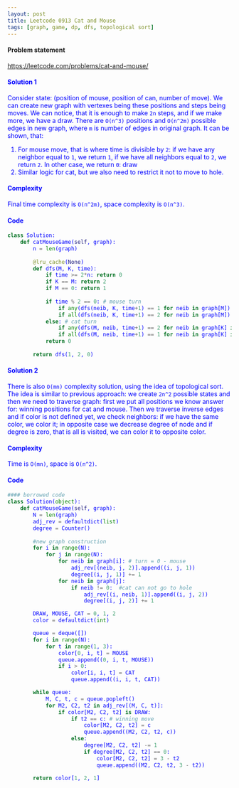 ```yaml
---
layout: post
title: Leetcode 0913 Cat and Mouse
tags: [graph, game, dp, dfs, topological sort]
---
```


#### Problem statement

<a href="https://leetcode.com/problems/cat-and-mouse/"> <font color = blue>https://leetcode.com/problems/cat-and-mouse/

#### Solution 1
Consider state: (position of mouse, position of can, number of move). We can create new graph with vertexes being these positions and steps being moves. We can notice, that it is enough to make `2n` steps, and if we make more, we have a draw. There are `O(n^3)` positions and `O(n^2m)` possible edges in new graph, where `m` is number of edges in original graph. It can be shown, that:

1. For mouse move, that is where time is divisible by `2`: if we have any neighbor equal to `1`, we return `1`, if we have all neighbors equal to `2`, we return `2`. In other case, we return `0`: draw
2. Similar logic for cat, but we also need to restrict it not to move to hole.

#### Complexity
Final time complexity is `O(n^2m)`, space complexity is `O(n^3)`.

#### Code
```python
class Solution:
    def catMouseGame(self, graph):
        n = len(graph)
        
        @lru_cache(None)
        def dfs(M, K, time):
            if time >= 2*n: return 0
            if K == M: return 2
            if M == 0: return 1
            
            if time % 2 == 0: # mouse turn
                if any(dfs(neib, K, time+1) == 1 for neib in graph[M]): return 1
                if all(dfs(neib, K, time+1) == 2 for neib in graph[M]): return 2
            else: # cat turn
                if any(dfs(M, neib, time+1) == 2 for neib in graph[K] if neib != 0): return 2
                if all(dfs(M, neib, time+1) == 1 for neib in graph[K] if neib != 0): return 1
            return 0
            
        return dfs(1, 2, 0)
```

#### Solution 2
There is also `O(mn)` complexity solution, using the idea of topological sort.  The idea is similar to previous approach: we create `2n^2` possible states and then we need to traverse graph: first we put all positions we know answer for: winning positions for cat and mouse. Then we traverse inverse edges and if color is not defined yet, we check neighbors: if we have the same color, we color it; in opposite case we decrease degree of node and if degree is zero, that is all is visited, we can color it to opposite color.

#### Complexity
Time is `O(mn)`, space is `O(n^2)`.

#### Code
```python
#### borrowed code
class Solution(object):
    def catMouseGame(self, graph):
        N = len(graph)
        adj_rev = defaultdict(list)
        degree = Counter()
        
        #new graph construction
        for i in range(N):
            for j in range(N):
                for neib in graph[i]: # turn = 0 - mouse
                    adj_rev[(neib, j, 2)].append((i, j, 1))
                    degree[(i, j, 1)] += 1
                for neib in graph[j]:
                    if neib != 0:  #cat can not go to hole
                        adj_rev[(i, neib, 1)].append((i, j, 2))
                        degree[(i, j, 2)] += 1

        DRAW, MOUSE, CAT = 0, 1, 2
        color = defaultdict(int)

        queue = deque([])
        for i in range(N):
            for t in range(1, 3):
                color[0, i, t] = MOUSE
                queue.append((0, i, t, MOUSE))
                if i > 0:
                    color[i, i, t] = CAT
                    queue.append((i, i, t, CAT))

        while queue:
            M, C, t, c = queue.popleft()
            for M2, C2, t2 in adj_rev[(M, C, t)]:
                if color[M2, C2, t2] is DRAW:
                    if t2 == c: # winning move
                        color[M2, C2, t2] = c
                        queue.append((M2, C2, t2, c))
                    else:
                        degree[M2, C2, t2] -= 1
                        if degree[M2, C2, t2] == 0:
                            color[M2, C2, t2] = 3 - t2
                            queue.append((M2, C2, t2, 3 - t2))

        return color[1, 2, 1]
```

